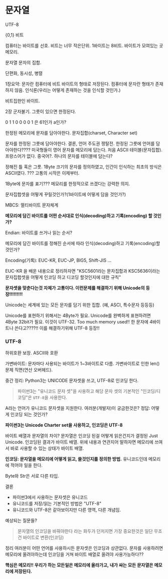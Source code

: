 # 문자열

UTF-8

{0,1} 비트

컴퓨터는 바이트를 선호. 비트는 너무 작은단위. 1바이트는 8비트. 바이트가 모여있는 곳 메모리. 

문자열 문자의 집합.

단편화, 동시성, 병렬

1장요약: 문자란 컴퓨터에 비트 바이트의 형태로 저장된다.
컴퓨터에 문자란 형태가 존재 하지 않음.
인식론(우리는 어떻게 존재하는 것을 인식할 것인가.)

비트집한인 바이트.


2장
군자불기.
그릇이 있으면 한정된다. 

0 1 1 0 0 0 0 1 은 61인가 a인가?

한정된 메모리에 문자를 담아야한다.
문자집합(charset, Character set)

문자를 한정된 그릇에 담아야한다. 결론, 언어 주도권 쟁탈전.
한정된 그릇에 언어를 담아야한다???? 미국형들이 영어 문자를 메모리에 담는다. 처음 ASCII 테이블(문자집합). 프랑스어가 없다. 중국어?. 하나의 문자를 테이블에 담는다?

정해진 틀 혹은 그릇.
1Byte 크기의 문자를 정의하였고, 인간이 인식하는 최초의 방식은 ASCII였다. ??? 고통의 시작은 이제부터.

1Byte에 문자를 표기??? 메모리를 한정적으로 쓰겠다는 강력한 의지.

문자집합셋을 어떻게 꾸릴것인가?(1바이트에 어떻게 담을 것인가?)

MBCS: 멀티바이트 문자체계

**메모리에 담긴 바이트를 어떤 순서대로 인식(decoding)하고 기록(encoding) 할 것인가?**

Endian: 바이트를 쓰거나 읽는 순서?

메모리에 담긴 바이트를 정해진 순서에 따라 인식(decoding)하고 기록(encoding)할 것인가?

Encoding(기록): EUC-KR, EUC-JP, BIG5, Shift-JIS ...

EUC-KR 을 배운 내용으로 정리하자면 "KSC5601라는 문자집합과  KSC5636이라는 문자집합셋을 어떻게 인코딩 하고 디코딩 할것인지에 대한 규칙"

**문자셋을 맞춘다는것 자체가 고통이다. 이런문제를 해결하기 위해 Unicode의 등장!!!!!!!!!**

Unicode는 세계에 있는 모든 문자를 담기 위한 집합. (예, ASCI, 특수문자 등등등)

Unicode를 표현하기 위해서는 4Byte가 필요.
Unicode를 완벽하게 표현하려면 4Byte 32bit가 필요. 이것이 UTF-32.
Too much memory used!! 한 문자에 4바이트나 쓴다고????!!
이를 해결하기위해 UTF-8 등장!! 

### UTF-8 
하위호환 보장. ASCII와 호환

가변바이트: 문자마다 사용되는 바이트가 1~3바이트로 다름. 가변바이트로 인한 len() 문제 직면(연산 오버헤드). 

중간 정리: Python3는 UNICODE 문자셋을 쓰고, UTF-8로 인코딩 한다.

> 파이썬3는 "유니코드 문자 셋"을 사용하고 해당 문자 셋의 기본적인 "인코딩/디코딩"은 `UTF-8`을 사용한다.


A라는 언어가 유니코드 문자셋을 지원한다. 여러분(개발자)이 궁금한것은?
정답: 어떻게 인코딩 되는 것인가?

**파이썬3는 Unicode Charter set을 사용하고, 인코딩은 UTF-8**

바이트 배열과 문자열의 차이?
문자열은 인코딩 된걸 어떻게 읽은건지가 결정된 Just Unicode. 인코딩된 결과가 바이트 배열. 위에 내용과 연관지어 말하자면 메모리에 쓰여서 바로 사용할 수 있는 상태가 바이트 배열.

**인코딩: 문자열을 메모리에 어떻게 읽고, 쓸것인지를 정의한 방법.**
유니코드인데 메모리에 적어야 일을 한다.




Byte와 Str은 서로 다른 타입.

결론
* 파이썬3에서 사용하는 문자셋은 유니코드
* 유니코드를 저장/읽는 기본적인 방법은 "UTF-8"
* 유니코드와 UTF-8은 같아보이지만 다른 영역, 다른 개념임.


예상되는 질문들?

> 문자열의 인코딩을 바꿔야한다 라는 화두가 던저지면 가장 중요한것은 일단 무조건 바이트로 변환(인코딩)


정리 여러분이 어떤 언어를 사용하시든 문자셋은 인코딩과 상관없다. 문자를 사용하려면 메모리에 올려야하는데 인코딩을 거쳐 바이트 배열로 올려야 사용가능하다??

**핵심은 메모리!! 우리가 하는 모든일은 메모리에 올라가고, 내가 싸는 모든 문자열은 메모리에 저장된다.**





